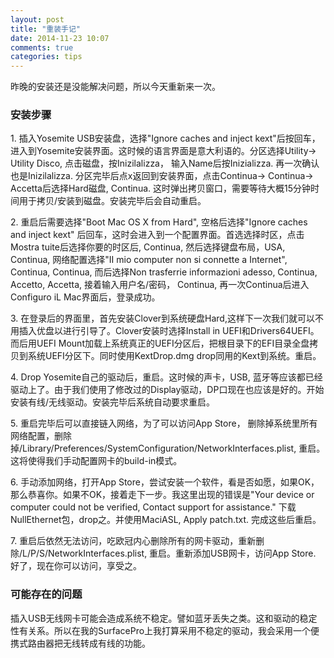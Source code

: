```yaml
---
layout: post
title: "重装手记"
date: 2014-11-23 10:07
comments: true
categories: tips
---
```

昨晚的安装还是没能解决问题，所以今天重新来一次。      

### 安装步骤
1\.  插入Yosemite USB安装盘，选择"Ignore caches and inject kext"后按回车，进入到Yosemite安装界面。这时候的语言界面是意大利语的。分区选择Utility-> Utility Disco, 点击磁盘，按Inizilalizza， 输入Name后按Inizializza. 再一次确认也是Inizilalizza. 分区完毕后点x返回到安装界面，点击Continua-> Continua-> Accetta后选择Hard磁盘, Continua. 这时弹出拷贝窗口，需要等待大概15分钟时间用于拷贝/安装到磁盘。安装完毕后会自动重启。        

2\. 重启后需要选择"Boot Mac OS X from Hard", 空格后选择"Ignore caches and inject kext" 后回车，这时会进入到一个配置界面。首选选择时区，点击Mostra tuite后选择你要的时区后, Continua, 然后选择键盘布局，USA, Continua, 网络配置选择"II mio computer non si connette a Internet", Continua, Continua, 而后选择Non trasferrie informazioni adesso, Continua, Accetto, Accetta, 接着输入用户名/密码， Continua, 再一次Continua后进入Configuro iL Mac界面后，登录成功。    

3\. 在登录后的界面里，首先安装Clover到系统硬盘Hard,这样下一次我们就可以不用插入优盘以进行引导了。Clover安装时选择Install in UEFI和Drivers64UEFI。而后用UEFI Mount加载上系统真正的UEFI分区后，把根目录下的EFI目录全盘拷贝到系统UEFI分区下。同时使用KextDrop.dmg drop同用的Kext到系统。重启。       

4\. Drop Yosemite自己的驱动后，重启。这时候的声卡，USB, 蓝牙等应该都已经驱动上了。由于我们使用了修改过的Display驱动，DP口现在也应该是好的。开始安装有线/无线驱动。安装完毕后系统自动要求重启。    

5\. 重启完毕后可以直接链入网络，为了可以访问App Store， 删除掉系统里所有网络配置，删除掉/Library/Preferences/SystemConfiguration/NetworkInterfaces.plist, 重启。这将使得我们手动配置网卡的build-in模式。                   

6\. 手动添加网络，打开App Store，尝试安装一个软件，看是否如愿，如果OK，那么恭喜你。如果不OK，接着走下一步。我这里出现的错误是"Your device or computer could not be verified, Contact support for assistance."   下载NullEthernet包，drop之。并使用MaciASL, Apply patch.txt. 完成这些后重启。    

7\. 重启后依然无法访问，吃欧冠内心删除所有的网卡驱动，重新删除/L/P/S/NetworkInterfaces.plist, 重启。重新添加USB网卡，访问App Store. 好了，现在你可以访问，享受之。    

### 可能存在的问题
插入USB无线网卡可能会造成系统不稳定。譬如蓝牙丢失之类。这和驱动的稳定性有关系。所以在我的SurfacePro上我打算采用不稳定的驱动，我会采用一个便携式路由器把无线转成有线的功能。     
